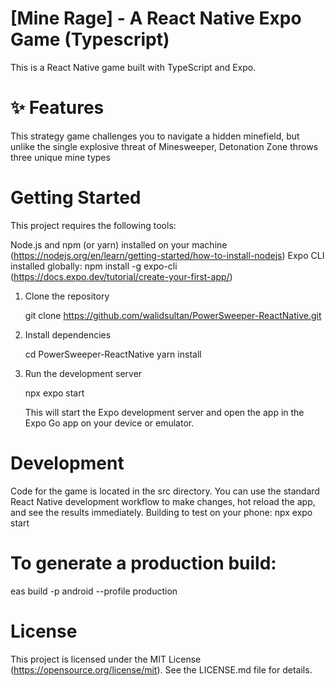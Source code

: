 # [Mine Rage] - A React Native Expo Game (Typescript)

This is a React Native game built with TypeScript and Expo.

# ✨ Features
This strategy game challenges you to navigate a hidden minefield, but unlike the single explosive threat of Minesweeper, Detonation Zone throws three unique mine types 
# Getting Started
This project requires the following tools:

Node.js and npm (or yarn) installed on your machine (https://nodejs.org/en/learn/getting-started/how-to-install-nodejs)
Expo CLI installed globally: npm install -g expo-cli (https://docs.expo.dev/tutorial/create-your-first-app/)
1. Clone the repository

    git clone https://github.com/walidsultan/PowerSweeper-ReactNative.git

2. Install dependencies

    cd PowerSweeper-ReactNative
    yarn install

3. Run the development server

    npx expo start

    This will start the Expo development server and open the app in the Expo Go app on your device or emulator.

# Development
Code for the game is located in the src directory.
You can use the standard React Native development workflow to make changes, hot reload the app, and see the results immediately.
Building to test on your phone:
    npx expo start

# To generate a production build:
eas build -p android --profile production

# License
This project is licensed under the MIT License (https://opensource.org/license/mit). See the LICENSE.md file for details.